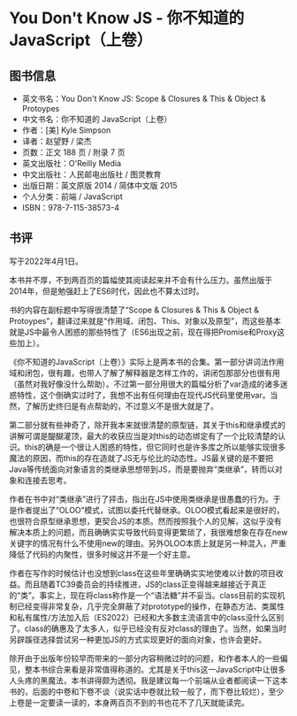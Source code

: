 # You Don't Know JS - 你不知道的JavaScript（上卷）

## 图书信息

- 英文书名：You Don't Know JS: Scope & Closures & This & Object & Protoypes
- 中文书名：你不知道的 JavaScript（上卷）
- 作者：[美] Kyle Simpson
- 译者：赵望野 / 梁杰
- 页数：正文 188 页 / 附录 7 页
- 英文出版社：O'Reilly Media
- 中文出版社：人民邮电出版社 / 图灵教育
- 出版日期：英文原版 2014 / 简体中文版 2015
- 个人分类：前端 / JavaScript
- ISBN：978-7-115-38573-4

## 书评

写于2022年4月1日。

本书并不厚，不到两百页的篇幅使其阅读起来并不会有什么压力。虽然出版于2014年，但是勉强赶上了ES6时代，因此也不算太过时。

书的内容在副标题中写得很清楚了“Scope & Closures & This & Object & Protoypes”，翻译过来就是“作用域、闭包、This、对象以及原型”，而这些基本就是JS中最令人困惑的那些特性了（ES6出现之前，现在得把Promise和Proxy这些加上）。

《你不知道的JavaScript（上卷）》实际上是两本书的合集。第一部分讲词法作用域和闭包，很有趣，也带人了解了解释器是怎样工作的，讲闭包那部分也很有用（虽然对我好像没什么帮助）。不过第一部分用很大的篇幅分析了var造成的诸多迷惑特性，这个倒确实过时了，我想不出有任何理由在现代JS代码里使用var。当然，了解历史终归是有点帮助的，不过意义不是很大就是了。

第二部分就有些神奇了，除开我本来就很清楚的原型链，其关于this和继承模式的讲解可谓是醍醐灌顶，最大的收获应当是对this的动态绑定有了一个比较清楚的认识。this的确是一个很让人困惑的特性，但它同时也是许多库之所以能够实现很多魔法的原因，而this的存在造就了JS无与伦比的动态性。JS最关键的是不要把Java等传统面向对象语言的类继承思想带到JS，而是要抛弃“类继承”，转而以对象和连接去思考。

作者在书中对“类继承”进行了抨击，指出在JS中使用类继承是很愚蠢的行为。于是作者提出了“OLOO”模式，试图以委托代替继承。OLOO模式看起来是很好的，也很符合原型继承思想，更契合JS的本质。然而按照我个人的见解，这似乎没有解决本质上的问题，而且确确实实导致代码变得更繁琐了，我很难想象在存在new关键字的情况有什么不使用new的理由。另外OLOO本质上就是另一种混入，严重降低了代码的内聚性，很多时候这并不是一个好主意。

作者在写作的时候估计也没想到class在这些年里确确实实地使难以计数的项目收益。而且随着TC39委员会的持续推进，JS的class正变得越来越接近于真正的“类”。事实上，现在将class称作是一个“语法糖”并不妥当。class目前的实现机制已经变得非常复杂，几乎完全屏蔽了对prototype的操作，在静态方法、类属性和私有属性/方法加入后（ES2022）已经和大多数主流语言中的class没什么区别了。class的确惠及了太多人，似乎已经没有反对class的理由了。当然，如果当时另辟蹊径选择尝试另一种更加JS的方式实现更好的面向对象，也许会更好。

除开由于出版年份较早而带来的一部分内容稍微过时的问题，和作者本人的一些偏见，整本书综合来看是非常值得称道的。尤其是关于this这一JavaScript中让很多人头疼的黑魔法，本书讲得颇为透彻。我是建议每一个前端从业者都阅读一下这本书的，后面的中卷和下卷不谈（说实话中卷就比较一般了，而下卷比较烂），至少上卷是一定要读一读的，本身两百页不到的书也花不了几天就能读完。